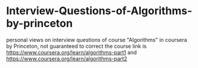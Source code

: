 # Interview-Questions-of-Algorithms-by-princeton
personal views on interview questions of course "Algorithms" in coursera by Princeton, not guaranteed to correct
the course link is https://www.coursera.org/learn/algorithms-part1 and https://www.coursera.org/learn/algorithms-part2

